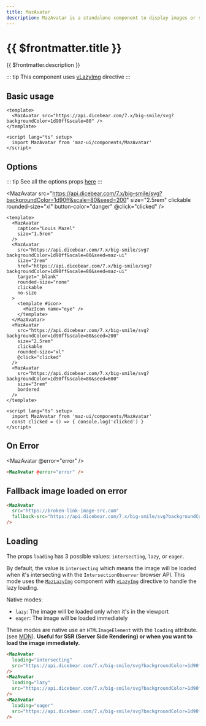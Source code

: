 ```yaml
---
title: MazAvatar
description: MazAvatar is a standalone component to display images or svgs in a wrapper
---
```


# {{ $frontmatter.title }}

{{ $frontmatter.description }}

<!--@include: ./../.vitepress/mixins/getting-started.md-->

::: tip
This component uses [vLazyImg](./../directives/lazy-img.md) directive
:::

## Basic usage

<MazAvatar :lazy="false" src="https://api.dicebear.com/7.x/big-smile/svg?backgroundColor=1d90ff&scale=80" />

```vue
<template>
  <MazAvatar src="https://api.dicebear.com/7.x/big-smile/svg?backgroundColor=1d90ff&scale=80" />
</template>

<script lang="ts" setup>
  import MazAvatar from 'maz-ui/components/MazAvatar'
</script>
```

## Options

::: tip
See all the options props [here](#props-event-slots)
:::

<div class="flex space-between gap-05 items-center flex-wrap">
  <MazAvatar
    caption="Louis Mazel"
    size="1.5rem"
  />
  <MazAvatar
    src="https://api.dicebear.com/7.x/big-smile/svg?backgroundColor=1d90ff&scale=80&seed=maz-ui"
    size="2rem"
    href="https://api.dicebear.com/7.x/big-smile/svg?backgroundColor=1d90ff&scale=80&seed=maz-ui"
    target="_blank"
    rounded-size="none"
    clickable
  >
    <template #icon>
      <MazIcon name="eye" style="color: white;" size="2rem" />
    </template>
  </MazAvatar>

  <MazAvatar
    src="https://api.dicebear.com/7.x/big-smile/svg?backgroundColor=1d90ff&scale=80&seed=200"
    size="2.5rem"
    clickable
    rounded-size="xl"
    button-color="danger"
    @click="clicked"
  />

  <MazAvatar
    src="https://api.dicebear.com/7.x/big-smile/svg?backgroundColor=1d90ff&scale=80&seed=600"
    size="3rem"
    bordered
    noElevation
  />
</div>

```vue
<template>
  <MazAvatar
    caption="Louis Mazel"
    size="1.5rem"
  />
  <MazAvatar
    src="https://api.dicebear.com/7.x/big-smile/svg?backgroundColor=1d90ff&scale=80&seed=maz-ui"
    size="2rem"
    href="https://api.dicebear.com/7.x/big-smile/svg?backgroundColor=1d90ff&scale=80&seed=maz-ui"
    target="_blank"
    rounded-size="none"
    clickable
    no-size
  >
    <template #icon>
      <MazIcon name="eye" />
    </template>
  </MazAvatar>
  <MazAvatar
    src="https://api.dicebear.com/7.x/big-smile/svg?backgroundColor=1d90ff&scale=80&seed=200"
    size="2.5rem"
    clickable
    rounded-size="xl"
    @click="clicked"
  />
  <MazAvatar
    src="https://api.dicebear.com/7.x/big-smile/svg?backgroundColor=1d90ff&scale=80&seed=600"
    size="3rem"
    bordered
  />
</template>

<script lang="ts" setup>
  import MazAvatar from 'maz-ui/components/MazAvatar'
  const clicked = () => { console.log('clicked') }
</script>
```

## On Error

<MazAvatar @error="error" />

```html
<MazAvatar @error="error" />
```

## Fallback image loaded on error

<MazAvatar
  class="vp-raw"
  src="https://broken-link-image-src.com"
  fallback-src="https://api.dicebear.com/7.x/big-smile/svg?backgroundColor=1d90ff&scale=80&seed=100"
/>

```html
<MazAvatar
  src="https://broken-link-image-src.com"
  fallback-src="https://api.dicebear.com/7.x/big-smile/svg?backgroundColor=1d90ff&scale=80&seed=100"
/>
```

## Loading

The props `loading` has 3 possible values: `intersecting`, `lazy`, or `eager`.

By default, the value is `intersecting` which means the image will be loaded when it's intersecting with the `IntersectionObserver` browser API. This mode uses the [`MazLazyImg`](./maz-lazy-img.md) component with [`vLazyImg`](./../directives/lazy-img.md) directive to handle the lazy loading.

Native modes:
- `lazy`: The image will be loaded only when it's in the viewport
- `eager`: The image will be loaded immediately

These modes are native use an `HTMLImageElement` with the `loading` attribute. (see [MDN](https://developer.mozilla.org/en-US/docs/Web/HTML/Element/img#attr-loading)). **Useful for SSR (Server Side Rendering) or when you want to load the image immediately.**

<div class="flex gap-05 items-center flex-wrap">
  <MazAvatar
    class="vp-raw"
    loading="intersecting"
    src="https://api.dicebear.com/7.x/big-smile/svg?backgroundColor=1d90ff&scale=80&seed=123"
  />
  <MazAvatar
    class="vp-raw"
    loading="lazy"
    src="https://api.dicebear.com/7.x/big-smile/svg?backgroundColor=1d90ff&scale=80&seed=123"
  />
  <MazAvatar
    class="vp-raw"
    loading="eager"
    src="https://api.dicebear.com/7.x/big-smile/svg?backgroundColor=1d90ff&scale=80&seed=123"
  />
</div>

```html
<MazAvatar
  loading="intersecting"
  src="https://api.dicebear.com/7.x/big-smile/svg?backgroundColor=1d90ff&scale=80&seed=123"
/>
<MazAvatar
  loading="lazy"
  src="https://api.dicebear.com/7.x/big-smile/svg?backgroundColor=1d90ff&scale=80&seed=123"
/>
<MazAvatar
  loading="eager"
  src="https://api.dicebear.com/7.x/big-smile/svg?backgroundColor=1d90ff&scale=80&seed=123"
/>
```

<script lang="ts" setup>
  const clicked = () => { console.log('clicked') }
  const error = (el) => { console.error('error', el) }
</script>

<!--@include: ./../.vitepress/generated-docs/maz-avatar.doc.md-->